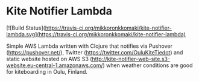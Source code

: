 # Kite Notifier Lambda
[![Build Status](https://travis-ci.org/mikkoronkkomaki/kite-notifier-lambda.svg](https://travis-ci.org/mikkoronkkomaki/kite-notifier-lambda)

Simple AWS Lambda written with Clojure that notifies via Pushover (https://pushover.net/), Twitter (https://twitter.com/OuluKiteTiedot) and static website hosted on AWS S3 (http://kite-notifier-web-site.s3-website.eu-central-1.amazonaws.com/) when weather conditions are good for kiteboarding in Oulu, Finland. 

